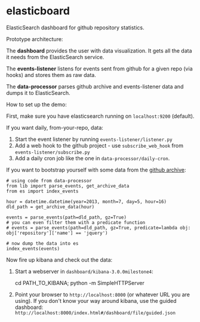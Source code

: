 elasticboard
============

ElasticSearch dashboard for github repository statistics.


Prototype architecture:

The **dashboard** provides the user with data visualization. It gets all the
data it needs from the ElasticSearch service.

The **events-listener** listens for events sent from github for a given repo
(via hooks) and stores them as raw data.

The **data-processor** parses github archive and events-listener data and dumps
it to ElasticSearch.


How to set up the demo:

First, make sure you have elasticsearch running on `localhost:9200` (default).

If you want daily, from-your-repo, data:

1. Start the event listener by running `events-listener/listener.py`
2. Add a web hook to the github project - use `subscribe_web_hook` from
`events-listener/subscribe.py`
3. Add a daily cron job like the one in `data-processor/daily-cron`.

If you want to bootstrap yourself with some data from the
[github archive](http://www.githubarchive.org/):

    # using code from data-processor
    from lib import parse_events, get_archive_data
    from es import index_events

    hour = datetime.datetime(year=2013, month=7, day=5, hour=16)
    dld_path = get_archive_data(hour)

    events = parse_events(path=dld_path, gz=True)
    # you can even filter them with a predicate function
    # events = parse_events(path=dld_path, gz=True, predicate=lambda obj: obj['repository']['name'] == 'jquery')

    # now dump the data into es
    index_events(events)


Now fire up kibana and check out the data:

1. Start a webserver in `dashboard/kibana-3.0.0milestone4`:

    cd PATH_TO_KIBANA; python -m SimpleHTTPServer

2. Point your browser to `http://localhost:8000` (or whatever URL you are using).
If you don't know your way around kibana, use the guided dashboard:
`http://localhost:8000/index.html#/dashboard/file/guided.json`

